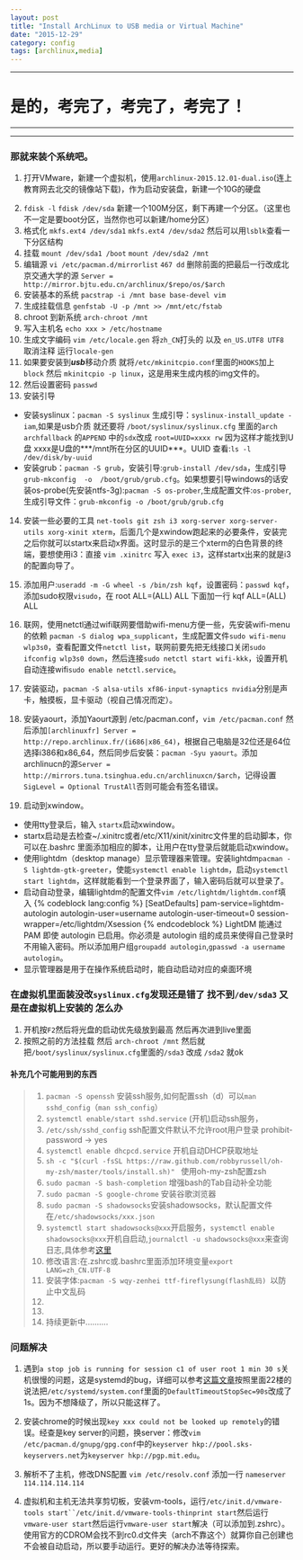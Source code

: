 ```yaml
---
layout: post
title: "Install ArchLinux to USB media or Virtual Machine"
date: "2015-12-29"
category: config
tags: [archlinux,media]
---
```



*****
# 是的，考完了，考完了，考完了！
*****

*****
### 那就来装个系统吧。
1. 打开VMware，新建一个虚拟机，使用`archlinux-2015.12.01-dual.iso`(连上教育网去北交的镜像站下载)，作为启动安装盘，新建一个10G的硬盘
<!--more-->
2. `fdisk -l`  `fdisk /dev/sda` 新建一个100M分区，剩下再建一个分区。（这里也不一定是要boot分区，当然你也可以新建/home分区）
3. 格式化  `mkfs.ext4 /dev/sda1`   `mkfs.ext4 /dev/sda2` 然后可以用`lsblk`查看一下分区结构
4. 挂载  `mount /dev/sda1 /boot`   `mount /dev/sda2 /mnt`
5. 编辑源 `vi /etc/pacman.d/mirrorlist`   `467 dd` 删除前面的把最后一行改成北京交通大学的源 `Server = http://mirror.bjtu.edu.cn/archlinux/$repo/os/$arch`
6. 安装基本的系统 `pacstrap -i /mnt base base-devel vim`
7. 生成挂载信息 `genfstab -U -p /mnt >> /mnt/etc/fstab`
8. chroot 到新系统 `arch-chroot /mnt`
9. 写入主机名 `echo xxx > /etc/hostname`
10. 生成文字编码 `vim /etc/locale.gen` 将`zh_CN`打头的 以及 `en_US.UTF8 UTF8` 取消注释 运行`locale-gen`
11. 如果要安装到***usb***移动介质 就将`/etc/mkinitcpio.conf`里面的`HOOKS`加上 `block` 然后 `mkinitcpio -p linux`，这是用来生成内核的img文件的。
12. 然后设置密码 `passwd`
13. 安装引导
  * 安装syslinux：`pacman -S syslinux` 生成引导：`syslinux-install_update -iam`,如果是usb介质 就还要将 `/boot/syslinux/syslinux.cfg` 里面的`arch archfallback` 的`APPEND` 中的`sdx`改成 `root=UUID=xxxx rw` 因为这样才能找到U盘 xxxx是U盘的***/mnt所在分区的UUID***。UUID 查看:`ls -l /dev/disk/by-uuid`
  * 安装grub：`pacman -S grub`，安装引导:`grub-install /dev/sda`，生成引导`grub-mkconfig  -o  /boot/grub/grub.cfg`。如果想要引导windows的话安装os-probe(先安装ntfs-3g):`pacman -S os-prober`,生成配置文件:`os-prober`,生成引导文件：`grub-mkconfig -o /boot/grub/grub.cfg`

14. 安装一些必要的工具 `net-tools git zsh i3 xorg-server xorg-server-utils xorg-xinit xterm`，后面几个是xwindow跑起来的必要条件，安装完之后你就可以startx来启动x界面。这时显示的是三个xterm的白色背景的终端，要想使用i3：直接 `vim .xinitrc` 写入 `exec i3`，这样startx出来的就是i3的配置向导了。

15. 添加用户:`useradd -m -G wheel -s /bin/zsh kqf`，设置密码：`passwd kqf`，添加sudo权限`visudo`，在 root ALL=(ALL) ALL 下面加一行 kqf ALL=(ALL) ALL

16. 联网，使用netctl通过wifi联网要借助wifi-menu方便一些，先安装wifi-menu的依赖 `pacman -S dialog wpa_supplicant`，生成配置文件`sudo wifi-menu wlp3s0`，查看配置文件`netctl list`，联网前要先把无线接口关闭`sudo ifconfig wlp3s0 down`，然后连接`sudo netctl start wifi-kkk`，设置开机自动连接wifi`sudo enable netctl.service`。

17. 安装驱动，`pacman -S alsa-utils xf86-input-synaptics nvidia`分别是声卡，触摸板，显卡驱动（视自己情况而定）。

18. 安装yaourt，添加Yaourt源到 /etc/pacman.conf，`vim /etc/pacman.conf` 然后添加`[archlinuxfr]
Server = http://repo.archlinux.fr/(i686|x86_64)`，根据自己电脑是32位还是64位选择i386和x86_64，然后同步后安裝：`pacman -Syu yaourt`。添加archlinucn的源`Server = http://mirrors.tuna.tsinghua.edu.cn/archlinuxcn/$arch`，记得设置`SigLevel = Optional TrustAll`否则可能会有签名错误。

19. 启动到xwindow。
  * 使用tty登录后，输入 `startx`启动xwindow。
  * startx启动是去检查~/.xinitrc或者/etc/X11/xinit/xinitrc文件里的启动脚本，你可以在.bashrc 里面添加相应的脚本，让用户在tty登录后就能启动xwindow。
  * 使用lightdm（desktop manage）显示管理器来管理。安装lightdm`pacman -S lightdm-gtk-greeter`，使能`systemctl enable lightdm`，启动`systemctl start lightdm`，这样就能看到一个登录界面了，输入密码后就可以登录了。
  * 启动自动登录，编辑lightdm的配置文件`vim /etc/lightdm/lightdm.conf`填入
  {% codeblock  lang:config %}
    [SeatDefaults]
    pam-service=lightdm-autologin
    autologin-user=username
    autologin-user-timeout=0
    session-wrapper=/etc/lightdm/Xsession
  {% endcodeblock %}
  LightDM 能通过 PAM 即使 autologin 已启用。你必须是 autologin 组的成员来使得自己登录时不用输入密码。所以添加用户组`groupadd autologin`,`gpasswd -a username autologin`。
  * 显示管理器是用于在操作系统启动时，能自动启动对应的桌面环境

### 在虚拟机里面装没改`syslinux.cfg`发现还是错了 找不到`/dev/sda3` 又是在虚拟机上安装的 怎么办
1. 开机按`F2`然后将光盘的启动优先级放到最高 然后再次进到live里面
2. 按照之前的方法挂载 然后 `arch-chroot /mnt` 然后就把`/boot/syslinux/syslinux.cfg`里面的`/sda3` 改成 `/sda2` 就ok


#### 补充几个可能用到的东西
> 1. `pacman -S openssh` 安装ssh服务,如何配置ssh（d）可以`man sshd_config`（`man ssh_config`）
> 1. `systemctl enable/start sshd.service` (开机)启动ssh服务，
> 1. `/etc/ssh/sshd_config` ssh配置文件默认不允许root用户登录 prohibit-password -> yes
> 1. `systemctl enable dhcpcd.service` 开机自动DHCP获取地址
> 1. `sh -c "$(curl -fsSL https://raw.github.com/robbyrussell/oh-my-zsh/master/tools/install.sh)" ` 使用oh-my-zsh配置zsh
> 1. `sudo pacman -S bash-completion` 增强bash的Tab自动补全功能
> 1. `sudo pacman -S google-chrome` 安装谷歌浏览器
> 1. `sudo pacman -S shadowsocks`安装shadowsocks，默认配置文件在`/etc/shadowsocks/xxx.json`
> 1. `systemctl start shadowsocks@xxx`开启服务，`systemctl enable shadowsocks@xxx`开机自启动,`journalctl -u shadowsocks@xxx`来查询日志,具体参考[这里](https://wiki.archlinux.org/index.php/Shadowsocks_(%E7%AE%80%E4%BD%93%E4%B8%AD%E6%96%87))
> 1. 修改语言:在.zshrc或.bashrc里面添加环境变量`export LANG=zh_CN.UTF-8`
> 1. 安装字体:`pacman -S wqy-zenhei ttf-fireflysung(flash乱码) `以防止中文乱码
> 1.
> 1.
> 1. 持续更新中..........


### 问题解决
1. 遇到`a stop job is running for session c1 of user root 1 min 30 s`关机很慢的问题，这是systemd的bug，详细可以参考[这篇文章](https://bbs.archlinux.org/viewtopic.php?id=203112)按照里面22楼的说法把`/etc/systemd/system.conf`里面的`DefaultTimeoutStopSec=90s`改成了1s。因为不想降级了，所以只能这样了。

2. 安装chrome的时候出现`key xxx could not be looked up remotely`的错误。经查是key server的问题，换server：修改`vim /etc/pacman.d/gnupg/gpg.conf`中的`keyserver hkp://pool.sks-keyservers.net`为`keyserver hkp://pgp.mit.edu`。
3. 解析不了主机，修改DNS配置 `vim /etc/resolv.conf` 添加一行 `nameserver 114.114.114.114`
4. 虚拟机和主机无法共享剪切板，安装vm-tools，运行`/etc/init.d/vmware-tools start``/etc/init.d/vmware-tools-thinprint start`然后运行`vmware-user start`然后运行`vmware-user start`解决（可以添加到.zshrc）。使用官方的CDROM会找不到rc0.d文件夹（arch不靠这个）就算你自己创建也不会被自动启动，所以要手动运行。更好的解决办法等待探索。
